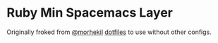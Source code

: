 # Ruby Min Spacemacs Layer

Originally froked from [@morhekil](https://github.com/morhekil)
[dotfiles] to use without other configs.

[dotfiles]: https://github.com/morhekil/dotfiles/

